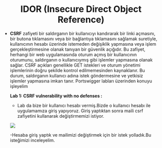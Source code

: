 <h1 align="center">IDOR (Insecure Direct Object Reference)</h1>

- **CSRF** zafiyeti bir saldırganın bir kullanıcıyı kandırarak bir linki açmasını, bir butona tıklamasını veya bir bağlantıya tıklamasını sağlamak suretiyle,
  kullanıcının hesabı üzerinde istemeden değişiklik yapmasına veya işlem gerçekleştirmesine olanak tanıyan bir güvenlik açığıdır.
  Bu zafiyet, herhangi bir web uygulamasında oturum açmış bir kullanıcının oturumunu, saldırganın o kullanıcıymış gibi işlemler yapmasına olanak sağlar.
  CSRF açıkları genellikle GET istekleri ve oturum yönetimi işlemlerinin doğru şekilde kontrol edilmemesinden kaynaklanır.
  Bu durum, saldırganın kullanıcı adına istek göndermesine ve yetkisiz işlemler yapmasına imkan tanır.
  Portswigger labları üzerinden konuyu işleyelim


  **Lab 1: CSRF vulnerability with no defenses :**
  - Lab da bize bir kullanıcı hesabı vermiş.Bizde o kullanıcı hesabı ile uygulamamıza giriş yapıyoruz.
   Giriş yaptıktan sonra maili csrf zafiyetini kullanarak değiştirmemizi istiyor. 
  
  ![](https://github.com/Yakup-uzn/Web-Security/blob/995f2612c5d3873e8439a284b7559af6718405ba/CSRF%20(Cross%20Site%20Request%20Forgery)/csrf%20ekran%20resimleri/1)

  -Hesaba giriş yaptık ve mailimizi değiştirmek için bir istek yolladık.Bu isteğimizi inceleyelim.

  

